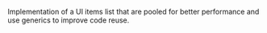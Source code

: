 Implementation of a UI items list that are pooled for better performance and use generics to improve code reuse.
